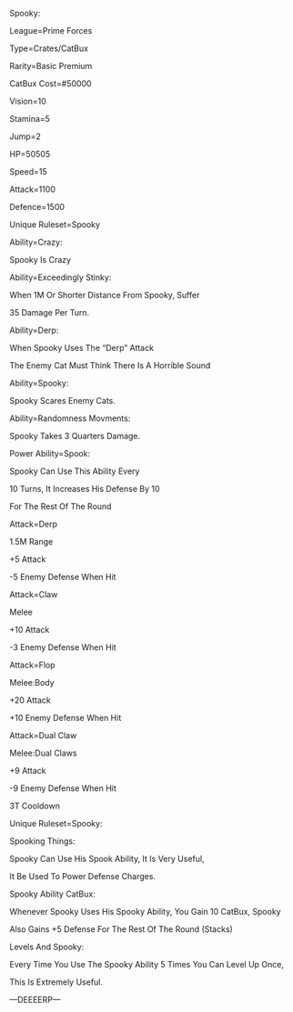 Spooky:

League=Prime Forces

Type=Crates/CatBux

Rarity=Basic Premium 

CatBux Cost=#50000

Vision=10

Stamina=5

Jump=2

HP=50505

Speed=15

Attack=1100

Defence=1500

Unique Ruleset=Spooky

Ability=Crazy:

Spooky Is Crazy

Ability=Exceedingly Stinky:

When 1M Or Shorter Distance From Spooky, Suffer

35 Damage Per Turn.

Ability=Derp:

When Spooky Uses The “Derp” Attack

The Enemy Cat Must Think There Is A Horrible Sound

Ability=Spooky:

Spooky Scares Enemy Cats.

Ability=Randomness Movments:

Spooky Takes 3 Quarters Damage.

Power Ability=Spook:

Spooky Can Use This Ability Every

10 Turns, It Increases His Defense By 10

For The Rest Of The Round

Attack=Derp

1.5M Range

+5 Attack

-5 Enemy Defense When Hit

Attack=Claw

Melee

+10 Attack

-3 Enemy Defense When Hit

Attack=Flop

Melee:Body

+20 Attack

+10 Enemy Defense When Hit

Attack=Dual Claw

Melee:Dual Claws

+9 Attack

-9 Enemy Defense When Hit

3T Cooldown

Unique Ruleset=Spooky:

Spooking Things:

Spooky Can Use His Spook Ability, It Is Very Useful,

It Be Used To Power Defense Charges.

Spooky Ability CatBux:

Whenever Spooky Uses His Spooky Ability, You Gain 10 CatBux, Spooky

Also Gains +5 Defense For The Rest Of The Round (Stacks)

Levels And Spooky:

Every Time You Use The Spooky Ability 5 Times You Can Level Up Once,

This Is Extremely Useful.

—DEEEERP—
